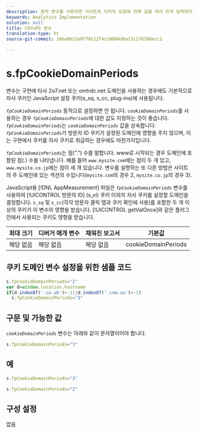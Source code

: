 ```yaml
---
description: 동적 변수를 사용하면 사이트의 이미지 요청에 전체 값을 여러 번씩 입력하지 않고도 한 변수에서 다른 변수로 값을 복사할 수 있습니다.
keywords: Analytics Implementation
solution: null
title: 다이내믹 변수
translation-type: ht
source-git-commit: 16ba0b12e0f70112f4c10804d0a13c278388ecc2

---
```



# s.fpCookieDomainPeriods

 변수는 구현에 타사 2o7.net 또는 omtrdc.net 도메인을 사용하는 경우에도 기본적으로 자사 쿠키인 JavaScript 설정 쿠키(s_sq, s_cc, plug-ins)에 사용됩니다.

*`fpCookieDomainPeriods`* 동적으로 설정하면 안 됩니다. *`cookieDomainPeriods`*&#x200B;를 사용하는 경우 *`fpCookieDomainPeriods`*&#x200B;에 대한 값도 지정하는 것이 좋습니다. *`fpCookieDomainPeriods`*&#x200B;는 *`cookieDomainPeriods`* 값을 상속합니다. *`fpCookieDomainPeriods`*&#x200B;가 방문자 ID 쿠키가 설정된 도메인에 영향을 주지 않으며, 이는 구현에서 쿠키를 자사 쿠키로 취급하는 경우에도 마찬가지입니다.

*`fpCookieDomainPeriods`*&#x200B;는 점(".") 수를 말합니다. www로 시작되는 경우 도메인에 포함된 점(.) 수를 나타냅니다. 예를 들어 `www.mysite.com`에는 점이 두 개 있고, `www.mysite.co.jp`에는 점이 세 개 있습니다. 변수를 설명하는 또 다른 방법은 사이트의 주 도메인에 있는 섹션의 수입니다(`mysite.com`의 경우 2, `mysite.co.jp`의 경우 3).

JavaScript용 [!DNL AppMeasurement] 파일은 *`fpCookieDomainPeriods`* 변수를 사용하여 [!UICONTROL 방문자 ID] (s_vi) 쿠키 이외의 자사 쿠키를 설정할 도메인을 결정합니다. `s_sq` 및 `s_cc`(각각 방문자 클릭 맵과 쿠키 확인에 사용)를 포함한 두 개 이상의 쿠키가 이 변수의 영향을 받습니다. [!UICONTROL getValOnce]와 같은 플러그인에서 사용되는 쿠키도 영향을 받습니다.

| 최대 크기 | 디버거 매개 변수 | 채워진 보고서 | 기본값 |
|---|---|---|---|
| 해당 없음 | 해당 없음 | 해당 없음 | cookieDomainPeriods |

## 쿠키 도메인 변수 설정을 위한 샘플 코드

```js
s.fpCookieDomainPeriods="2" 
var d=window.location.hostname 
if(d.indexOf('.co.uk')>-1||d.indexOf('.com.au')>-1) 
  s.fpCookieDomainPeriods="3" 
```

## 구문 및 가능한 값

*`cookieDomainPeriods`* 변수는 아래와 같이 문자열이어야 합니다.

```js
s.fpCookieDomainPeriods="3"
```

## 예

```js
s.fpCookieDomainPeriods="3"
```

```js
s.fpCookieDomainPeriods="2"
```

## 구성 설정

없음
